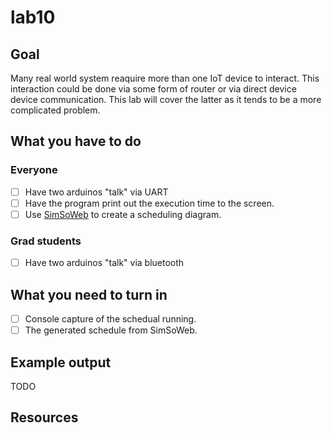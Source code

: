 # lab10

## Goal

Many real world system reaquire more than one IoT device to interact. This interaction could be done via some form of router or via direct device device communication. This lab will cover the latter as it tends to be a more complicated problem.

## What you have to do

### Everyone

- [ ] Have two arduinos "talk" via UART
- [ ] Have the program print out the execution time to the screen.
- [ ] Use [SimSoWeb](http://projects.laas.fr/simso/simso-web) to create a scheduling diagram.

### Grad students

- [ ] Have two arduinos "talk" via bluetooth

## What you need to turn in

- [ ] Console capture of the schedual running.
- [ ] The generated schedule from SimSoWeb.

## Example output

TODO

## Resources
